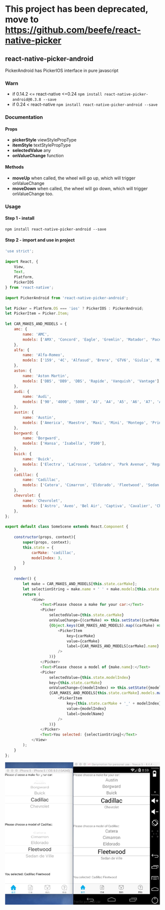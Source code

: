 # This project has been deprecated, move to https://github.com/beefe/react-native-picker

## react-native-picker-android

PickerAndroid has PickerIOS interface in pure javascript

### Warn
* if 0.14.2 <= react-native <=0.24 `npm install react-native-picker-android@0.3.8 --save`  
* if 0.24 < react-native `npm install react-native-picker-android --save`

### Documentation

#### Props
- <b>pickerStyle</b> viewStylePropType
- <b>itemStyle</b> textStylePropType
- <b>selectedValue</b> any
- <b>onValueChange</b> function

#### Methods
- <b>moveUp</b> when called, the wheel will go up, which will trigger onValueChange
- <b>moveDown</b> when called, the wheel will go down, which will trigger onValueChange too.

### Usage

#### Step 1 - install

```
npm install react-native-picker-android --save
```

#### Step 2 - import and use in project
```javascript
'use strict';

import React, {
	View,
	Text,
	Platform,
	PickerIOS
} from 'react-native';

import PickerAndroid from 'react-native-picker-android';

let Picker = Platform.OS === 'ios' ? PickerIOS : PickerAndroid;
let PickerItem = Picker.Item;

let CAR_MAKES_AND_MODELS = {
	amc: {
		name: 'AMC',
		models: ['AMX', 'Concord', 'Eagle', 'Gremlin', 'Matador', 'Pacer'],
	},
	alfa: {
		name: 'Alfa-Romeo',
		models: ['159', '4C', 'Alfasud', 'Brera', 'GTV6', 'Giulia', 'MiTo', 'Spider'],
	},
	aston: {
		name: 'Aston Martin',
		models: ['DB5', 'DB9', 'DBS', 'Rapide', 'Vanquish', 'Vantage'],
	},
	audi: {
		name: 'Audi',
		models: ['90', '4000', '5000', 'A3', 'A4', 'A5', 'A6', 'A7', 'A8', 'Q5', 'Q7'],
	},
	austin: {
		name: 'Austin',
		models: ['America', 'Maestro', 'Maxi', 'Mini', 'Montego', 'Princess'],
	},
	borgward: {
		name: 'Borgward',
		models: ['Hansa', 'Isabella', 'P100'],
	},
	buick: {
		name: 'Buick',
		models: ['Electra', 'LaCrosse', 'LeSabre', 'Park Avenue', 'Regal', 'Roadmaster', 'Skylark'],
	},
	cadillac: {
		name: 'Cadillac',
		models: ['Catera', 'Cimarron', 'Eldorado', 'Fleetwood', 'Sedan de Ville'],
	},
	chevrolet: {
		name: 'Chevrolet',
		models: ['Astro', 'Aveo', 'Bel Air', 'Captiva', 'Cavalier', 'Chevelle', 'Corvair', 'Corvette', 'Cruze', 'Nova', 'SS', 'Vega', 'Volt'],
	},
};

export default class SomeScene extends React.Component {

	constructor(props, context){
		super(props, context);
		this.state = {
			carMake: 'cadillac',
			modelIndex: 3,
		}
	}

	render() {
		let make = CAR_MAKES_AND_MODELS[this.state.carMake];
		let selectionString = make.name + ' ' + make.models[this.state.modelIndex];
		return (
			<View>
				<Text>Please choose a make for your car:</Text>
				<Picker
					selectedValue={this.state.carMake}
					onValueChange={(carMake) => this.setState({carMake, modelIndex: 0})}>
					{Object.keys(CAR_MAKES_AND_MODELS).map((carMake) => (
						<PickerItem
							key={carMake}
							value={carMake}
							label={CAR_MAKES_AND_MODELS[carMake].name}
						/>
					))}
				</Picker>
				<Text>Please choose a model of {make.name}:</Text>
				<Picker
					selectedValue={this.state.modelIndex}
					key={this.state.carMake}
					onValueChange={(modelIndex) => this.setState({modelIndex})}>
					{CAR_MAKES_AND_MODELS[this.state.carMake].models.map((modelName, modelIndex) => (
						<PickerItem
							key={this.state.carMake + '_' + modelIndex}
							value={modelIndex}
							label={modelName}
						/>
					))}
				</Picker>
				<Text>You selected: {selectionString}</Text>
			</View>
		);
	}
};
```
![example](./doc/example.png)

